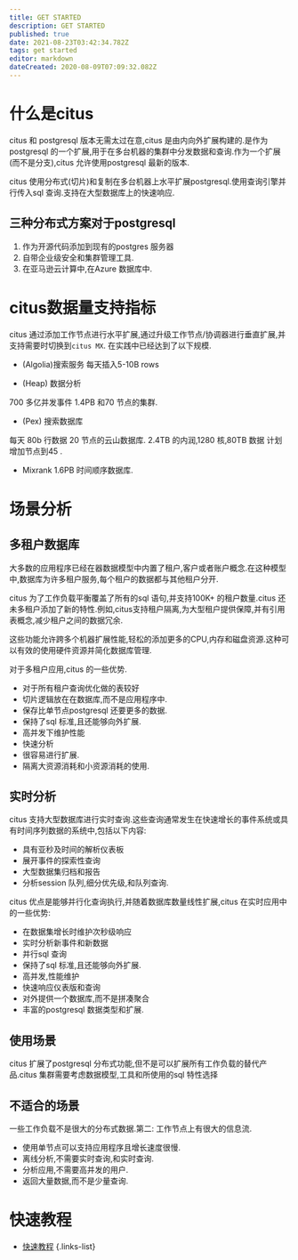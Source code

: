```yaml
---
title: GET STARTED
description: GET STARTED
published: true
date: 2021-08-23T03:42:34.782Z
tags: get started
editor: markdown
dateCreated: 2020-08-09T07:09:32.082Z
---
```


# 什么是citus
citus 和 postgresql 版本无需太过在意,citus 是由内向外扩展构建的.是作为postgresql 的一个扩展,用于在多台机器的集群中分发数据和查询.作为一个扩展(而不是分支),citus 允许使用postgresql 最新的版本.

citus 使用分布式(切片)和复制在多台机器上水平扩展postgresql.使用查询引擎并行传入sql 查询.支持在大型数据库上的快速响应.

## 三种分布式方案对于postgresql
1. 作为开源代码添加到现有的postgres 服务器
2. 自带企业级安全和集群管理工具.
3. 在亚马逊云计算中,在Azure 数据库中.

# citus数据量支持指标
citus 通过添加工作节点进行水平扩展,通过升级工作节点/协调器进行垂直扩展,并支持需要时切换到`citus MX`. 在实践中已经达到了以下规模.

- (Algolia)搜索服务
每天插入5-10B rows

- (Heap) 数据分析

700 多亿并发事件
1.4PB 和70 节点的集群.

- (Pex) 搜索数据库

每天 80b 行数据
20 节点的云山数据库.
2.4TB 的内润,1280 核,80TB 数据
计划增加节点到45 .
- Mixrank
1.6PB 时间顺序数据库.

# 场景分析
## 多租户数据库
大多数的应用程序已经在器数据模型中内置了租户,客户或者账户概念.在这种模型中,数据库为许多租户服务,每个租户的数据都与其他租户分开.

citus 为了工作负载平衡覆盖了所有的sql 语句,并支持100K+ 的租户数量.citus 还未多租户添加了新的特性.例如,citus支持租户隔离,为大型租户提供保障,并有引用表概念,减少租户之间的数据冗余. 

这些功能允许跨多个机器扩展性能,轻松的添加更多的CPU,内存和磁盘资源.这种可以有效的使用硬件资源并简化数据库管理.

对于多租户应用,citus 的一些优势.
- 对于所有租户查询优化做的表较好
- 切片逻辑放在在数据库,而不是应用程序中.
- 保存比单节点postgresql 还要更多的数据.
- 保持了sql 标准,且还能够向外扩展.
- 高并发下维护性能
- 快速分析
- 很容易进行扩展.
- 隔离大资源消耗和小资源消耗的使用.
## 实时分析
citus 支持大型数据库进行实时查询.这些查询通常发生在快速增长的事件系统或具有时间序列数据的系统中,包括以下内容:
- 具有亚秒及时间的解析仪表板
- 展开事件的探索性查询
- 大型数据集归档和报告
- 分析session 队列,细分优先级,和队列查询.

citus 优点是能够并行化查询执行,并随着数据库数量线性扩展,citus 在实时应用中的一些优势:

- 在数据集增长时维护次秒级响应
- 实时分析新事件和新数据
- 并行sql 查询
- 保持了sql 标准,且还能够向外扩展.
- 高并发,性能维护
- 快速响应仪表版和查询
- 对外提供一个数据库,而不是拼凑聚合
- 丰富的postgresql 数据类型和扩展.

## 使用场景
citus 扩展了postgresql 分布式功能,但不是可以扩展所有工作负载的替代产品.citus 集群需要考虑数据模型,工具和所使用的sql 特性选择 

## 不适合的场景
一些工作负载不是很大的分布式数据.第二: 工作节点上有很大的信息流.
- 使用单节点可以支持应用程序且增长速度很慢.
- 离线分析,不需要实时查询,和实时查询.
- 分析应用,不需要高并发的用户.
- 返回大量数据,而不是少量查询.
# 快速教程
- [快速教程](/zh/citus/getstarted/快速教程)
{.links-list}


